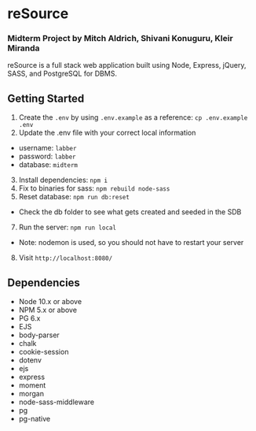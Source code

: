 # reSource

### Midterm Project by Mitch Aldrich, Shivani Konuguru, Kleir Miranda
  
  reSource is a full stack web application built using Node, Express, jQuery, SASS, and PostgreSQL for DBMS.


## Getting Started

1. Create the `.env` by using `.env.example` as a reference: `cp .env.example .env`
2. Update the .env file with your correct local information 
  - username: `labber` 
  - password: `labber` 
  - database: `midterm`
3. Install dependencies: `npm i`
4. Fix to binaries for sass: `npm rebuild node-sass`
5. Reset database: `npm run db:reset`
  - Check the db folder to see what gets created and seeded in the SDB
7. Run the server: `npm run local`
  - Note: nodemon is used, so you should not have to restart your server
8. Visit `http://localhost:8080/`


## Dependencies

- Node 10.x or above
- NPM 5.x or above
- PG 6.x
- EJS
- body-parser
- chalk
- cookie-session
- dotenv
- ejs
- express
- moment
- morgan
- node-sass-middleware
- pg
- pg-native
